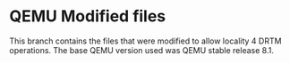 # QEMU Modified files
This branch contains the files that were modified to allow locality 4 DRTM operations. The base QEMU version used was QEMU stable release 8.1.
